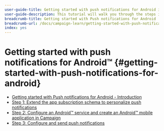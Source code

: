 ```yaml
---
user-guide-title: Getting started with push notifications for Android in Campaign Classic
user-guide-description: This tutorial will walk you through the steps involved in sending push notifications from Adobe Campaign to an Android app.
breadcrumb-title: Getting started with Push notifications for Android
breadcrumb-url: /docs/campaign-learn/getting-started-with-push-notifications-for-android/introduction.html
index: yes
---
```


# Getting started with push notifications for Android™ {#getting-started-with-push-notifications-for-android}

+ [Getting started with Push notifications for Android - Introduction](/help/tutorial-getting-started-with-push-notifications-for-android/introduction.md)
+ [Step 1: Extend the app subscription schema to personalize push notifications](/help/tutorial-getting-started-with-push-notifications-for-android/extend-the-app-subscription-schema.md)
+ [Step 2: Configure an Android™ service and create an Android™ mobile application in Campaign](/help/tutorial-getting-started-with-push-notifications-for-android/configure-an-android-service-in-campaign.md)
+ [Step 3: Configure and send push notifications](/help/tutorial-getting-started-with-push-notifications-for-android/configure-and-send-push-notifications.md)
